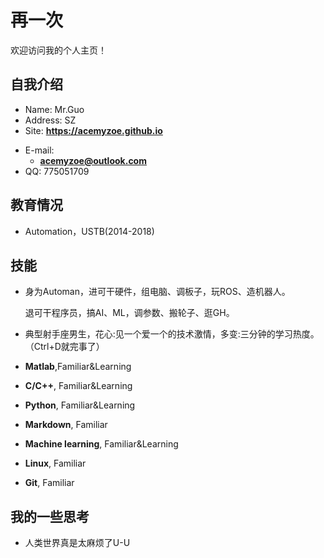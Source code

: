 # 再一次

欢迎访问我的个人主页！

<!-- slide -->

## 自我介绍

- Name: Mr.Guo
- Address:  SZ
- Site: **<https://acemyzoe.github.io>**

<!-- slide vertical=true -->

- E-mail:
  - **[acemyzoe@outlook.com](mailto:acemyzoe@outlook.com)**
- QQ: 775051709

<!-- slide -->

## 教育情况

<!-- slide vertical=true -->

- Automation，USTB(2014-2018)

<!-- slide -->

## 技能

<!-- slide vertical=true -->

- 身为Automan，进可干硬件，组电脑、调板子，玩ROS、造机器人。

  退可干程序员，搞AI、ML，调参数、搬轮子、逛GH。

- 典型射手座男生，花心:见一个爱一个的技术激情，多变:三分钟的学习热度。（Ctrl+D就完事了）

<!-- slide vertical=true -->

- **Matlab**,Familiar&Learning
- **C/C++**, Familiar&Learning
- **Python**, Familiar&Learning

- **Markdown**, Familiar
- **Machine learning**, Familiar&Learning
- **Linux**, Familiar
- **Git**, Familiar

<!-- slide -->

## 我的一些思考

- 人类世界真是太麻烦了U-U

<!-- slide vertical=true -->
